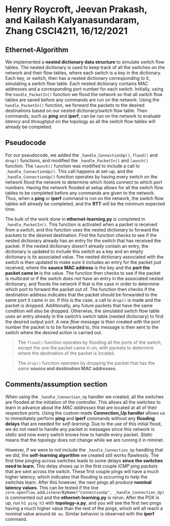 # Henry Roycroft, Jeevan Prakash, and Kailash Kalyanasundaram, Zhang CSCI4211, 16/12/2021
 
## Ethernet-Algorithm
We implemented a **nested dictionary data structure** to simulate switch flow tables. The nested dictionary is used to keep track of all the switches on the network and their flow tables, where each switch is a key in the dictionary. Each key, or switch, then has a nested dictionary corresponding to it, simulating a switch flow table. Each nested dictionary contains MAC addresses and a corresponding port number for each switch. Initially, using the ``handle_PacketIn()`` function we flood the network so that all switch flow tables are saved before any commands are run on the network. Using the ``handle_PacketIn()`` function, we forward the packets to the desired destinations based on our nested dictionary/switch flow table. Then commands, such as **ping** and **iperf**, can be run on the network to evaluate *latency* and *throughput* on the topology as all the switch flow tables will already be completed.
 
## Pseudocode
For our pseudocode, we added the ``_handle_ConnectionUp()``, ``flood()`` and ``drop()`` functions, and modified the ``_handle_PacketIn()`` and ``launch()`` function. The ``launch()`` function was modified to include a call to ``_handle_ConnectionUp()``.  This call happens at set-up, and the ``_handle_ConnectionUp()`` function operates by having every switch on the network flood the network to determine which hosts connect to which port numbers.  Having the network flooded at setup allows for all the switch flow tables to be completed before any commands are given to the network.  Thus, when a **ping** or **iperf** command is run on the network, the switch flow tables  will already be completed, and the **RTT** will be the minimum expected time.

The bulk of the work done in **ethernet-learning.py** is completed in ``_handle_PacketIn()``.  This function is activated when a packet is received from a switch, and this function uses the nested dictionary to forward the packets to the desired destination.  First the function checks to see if the nested dictionary already has an entry for the switch that has received the packet.  If the nested dictionary doesn’t already contain an entry, the dictionary is updated to include this switch as a key and an empty dictionary is its associated value.  The nested dictionary associated with the switch is then updated to make sure it includes an entry for the packet just received, where the **source MAC address** is the key and the **port the packet came in** is the value.  The function then checks to see if the packet is *multicast* or if the switch does not have an entry in the associated nested dictionary, and floods the network if that is the case in order to determine which port to forward the packet out of. The function then checks if the destination address indicates that the packet should be forwarded to the same port it came in on.  If this is the case, a call to ``drop()`` is made and the packet is dropped. Additionally, any future packets that have the same condition will also be dropped.  Otherwise, the simulated switch flow table uses an entry already in the switch’s switch table (nested dictionary) to find the desired output port. A new *flow message* is then created with the port number the packet is to be forwarded to, this message is then sent to the switch where the desired action is carried out.
 
> The ``flood()`` function operates by flooding all the ports of the switch, except the one the packet came in on, with packets to determine where the destination of the packet is located.

>The ``drop()`` function operates by dropping the packet that has the same **source and destination MAC addresses**.
 
 
## Comments/assumption section
When using the ``_handle_Connection_Up`` handler we created, all the switches are flooded at the initiation of the controller. This allows all the switches to learn in advance about the *MAC addresses* that are located at all of their respective ports. Using the custom-made **Connection_Up handler** allows us to immediately perform **ping** and **iperf** commands without any **flooding delays** that are needed for *self-learning*. Due to the use of this initial flood, we do not need to handle any packet in messages since this network is *static* and now every switch knows how to handle every packet. *Static* means that the *topology* does not change while we are running it in mininet.
 
However, if we were to not include the ``_handle_Connection_Up`` handling that we did, the **self-learning algorithm** we created still works flawlessly. The first time pinging across switches leads to some delays **since the switches need to learn**. This delay shows up in the first couple *ICMP ping packets* that are sent across the switch. These first couple pings will have a much higher latency, which indicates that flooding is occurring to help the switches learn. After this however, the next pings all produce **nominal latency values**. This can be tested if the line ``core.openflow.addListenerByName("ConnectionUp", _handle_Connection_Up)`` is commented out and the **ethernet-learning.py** is rerun. After the POX is up, run ``h1 ping h3`` with **topology-a.py**, and you will see the first two pings having a much higher value than the rest of the pings, which will all reach a nominal value around ``80 ms``. Similar behavior is observed with the **iperf** command.